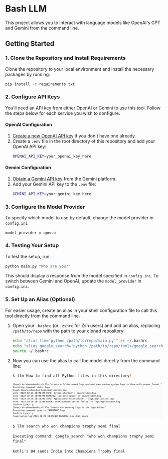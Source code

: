 # Bash LLM

This project allows you to interact with language models like OpenAI's GPT and Gemini from the command line.

## Getting Started

### 1. Clone the Repository and Install Requirements

Clone the repository to your local environment and install the necessary packages by running:

```bash
pip install -r requirements.txt
```

### 2. Configure API Keys

You'll need an API key from either OpenAI or Gemini to use this tool. Follow the steps below for each service you wish to configure.

#### OpenAI Configuration

1. [Create a new OpenAI API key](https://platform.openai.com/docs/quickstart/create-and-export-an-api-key) if you don't have one already.
2. Create a `.env` file in the root directory of this repository and add your OpenAI API key:
   ```bash
   OPENAI_API_KEY=your_openai_key_here
   ```

#### Gemini Configuration

1. [Obtain a Gemini API key](https://ai.google.dev/gemini-api/docs/api-key) from the Gemini platform.
2. Add your Gemini API key to the `.env` file:
   ```bash
   GEMINI_API_KEY=your_gemini_key_here
   ```

### 3. Configure the Model Provider

To specify which model to use by default, change the model provider in `config.ini`

```
model_provider = openai
```

### 4. Testing Your Setup

To test the setup, run:

```bash
python main.py "Who are you?"
```

This should display a response from the model specified in `config.ini`. To switch between Gemini and OpenAI, update the `model_provider` in `config.ini`.

### 5. Set Up an Alias (Optional)

For easier usage, create an alias in your shell configuration file to call this tool directly from the command line.

1. Open your `.bashrc` (or `.zshrc` for Zsh users) and add an alias, replacing `/path/to/repo` with the path to your cloned repository:
   ```bash
   echo "alias llm='python /path/to/repo/main.py'" >> ~/.bashrc
   echo "alias google_search='python /path/to/repo/tools/google_search.py'"
   source ~/.bashrc
   ```
2. Now you can use the alias to call the model directly from the command line:
   ```bash
   $ llm How to find all Python files in this directory?
   ```

    ![demo screenshot shell](./demo_screenshot.png)

   ```
   $ llm search who won champions trophy semi final

   Executing command: google_search "who won champions trophy semi final"
   
   Kohli's 84 sends India into Champions Trophy final

   ```
